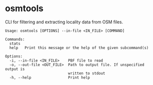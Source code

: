 # osmtools

CLI for filtering and extracting locality data from OSM files.

```plain
Usage: osmtools [OPTIONS] --in-file <IN_FILE> [COMMAND]

Commands:
  stats
  help   Print this message or the help of the given subcommand(s)

Options:
  -i, --in-file <IN_FILE>    PBF file to read
  -o, --out-file <OUT_FILE>  Path to output file. If unspecified output is
                             written to stdout
  -h, --help                 Print help
```
